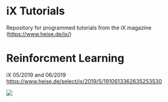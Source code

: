 # iX Tutorials
Repository for programmed tutorials from the iX magazine (https://www.heise.de/ix/)

# Reinforcment Learning
iX 05/2019 and 06/2019 https://www.heise.de/select/ix/2019/5/1910613362635253530 

![](https://github.com/ChrisShepherd81/iX_Tutorials/Reinforcement_Learning/mspacman_learning.gif)
